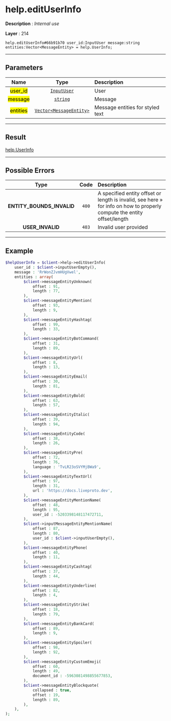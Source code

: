 # help.editUserInfo

**Description** : *Internal use*

**Layer** : 214

```tl
help.editUserInfo#66b91b70 user_id:InputUser message:string entities:Vector<MessageEntity> = help.UserInfo;
```

---

## Parameters

| Name | Type | Description |
| :---: | :---: | :--- |
| <mark>user_id</mark> | [`InputUser`](type/InputUser) | User |
| <mark>message</mark> | [`string`](type/string) | Message |
| <mark>entities</mark> | [`Vector<MessageEntity>`](type/MessageEntity) | Message entities for styled text |

---

## Result

[help.UserInfo](type/help.UserInfo)

---

## Possible Errors

| Type | Code | Description |
| :---: | :---: | :--- |
| **ENTITY_BOUNDS_INVALID** | `400` | A specified entity offset or length is invalid, see here » for info on how to properly compute the entity offset/length |
| **USER_INVALID** | `403` | Invalid user provided |

---

## Example

```php
$helpUserInfo = $client->help->editUserInfo(
	user_id : $client->inputUserEmpty(),
	message : 'RrWonZJvmHUgVwel',
	entities : array(
		$client->messageEntityUnknown(
			offset : 91,
			length : 77,
		),
		$client->messageEntityMention(
			offset : 93,
			length : 9,
		),
		$client->messageEntityHashtag(
			offset : 99,
			length : 33,
		),
		$client->messageEntityBotCommand(
			offset : 31,
			length : 89,
		),
		$client->messageEntityUrl(
			offset : 8,
			length : 13,
		),
		$client->messageEntityEmail(
			offset : 30,
			length : 81,
		),
		$client->messageEntityBold(
			offset : 63,
			length : 57,
		),
		$client->messageEntityItalic(
			offset : 39,
			length : 94,
		),
		$client->messageEntityCode(
			offset : 38,
			length : 26,
		),
		$client->messageEntityPre(
			offset : 72,
			length : 76,
			language : 'TvLR23oSVYMjBWa9',
		),
		$client->messageEntityTextUrl(
			offset : 97,
			length : 31,
			url : 'https://docs.liveproto.dev',
		),
		$client->messageEntityMentionName(
			offset : 48,
			length : 95,
			user_id : -5203398148117472711,
		),
		$client->inputMessageEntityMentionName(
			offset : 87,
			length : 80,
			user_id : $client->inputUserEmpty(),
		),
		$client->messageEntityPhone(
			offset : 40,
			length : 11,
		),
		$client->messageEntityCashtag(
			offset : 37,
			length : 44,
		),
		$client->messageEntityUnderline(
			offset : 82,
			length : 4,
		),
		$client->messageEntityStrike(
			offset : 18,
			length : 79,
		),
		$client->messageEntityBankCard(
			offset : 89,
			length : 9,
		),
		$client->messageEntitySpoiler(
			offset : 98,
			length : 92,
		),
		$client->messageEntityCustomEmoji(
			offset : 60,
			length : 49,
			document_id : -5963081498855677853,
		),
		$client->messageEntityBlockquote(
			collapsed : true,
			offset : 19,
			length : 89,
		),
	),
);
```